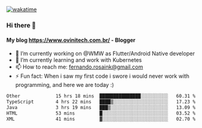[![wakatime](https://wakatime.com/badge/user/d5892087-17e6-46ab-8384-91a71a9b88d8.svg)](https://wakatime.com/@d5892087-17e6-46ab-8384-91a71a9b88d8)
### Hi there 👋

#### My blog https://www.ovinitech.com.br/ - Blogger

- 🔭 I’m currently working on @WMW as Flutter/Android Native developer
- 🌱 I’m currently learning and work with Kubernetes
- 📫 How to reach me: fernando.rosaink@gmail.com 
- ⚡ Fun fact: When i saw my first code i swore i would never work with programming, and here we are today :)

<!--START_SECTION:waka-->

```txt
Other             15 hrs 18 mins  ███████████████░░░░░░░░░░   60.31 %
TypeScript        4 hrs 22 mins   ████▒░░░░░░░░░░░░░░░░░░░░   17.23 %
Java              3 hrs 19 mins   ███▒░░░░░░░░░░░░░░░░░░░░░   13.09 %
HTML              53 mins         █░░░░░░░░░░░░░░░░░░░░░░░░   03.52 %
XML               41 mins         ▓░░░░░░░░░░░░░░░░░░░░░░░░   02.70 %
```

<!--END_SECTION:waka-->
